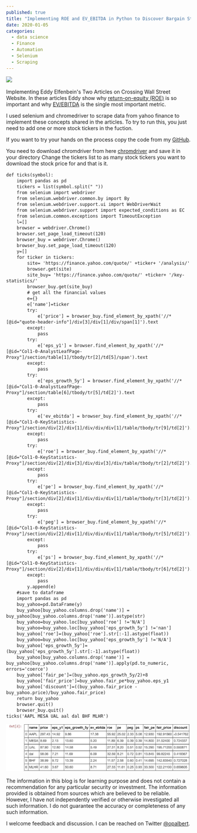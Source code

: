 ```yaml
---
published: true
title: "Implementing ROE and EV_EBITDA in Python to Discover Bargain Stocks"
date: 2020-01-05
categories:
  - data science
  - Finance
  - Automation
  - Selenium
  - Scraping
---
```

![](https://images.unsplash.com/photo-1559589689-577aabd1db4f?ixlib=rb-1.2.1&ixid=eyJhcHBfaWQiOjEyMDd9&auto=format&fit=crop&w=500&q=60)

Implementing Eddy Elfenbein's Two Articles on Crossing Wall Street Website. In these articles Eddy show why [return-on-equity (ROE)](http://www.crossingwallstreet.com/archives/2012/09/why-return-on-equity-is-so-important.html) is so important and why [EV/EBITDA](http://www.crossingwallstreet.com/archives/2014/02/the-single-best-metric-evebitda.html) is the single most important metric.

I used selenium and chromedriver to scrape data from yahoo finance to implement these concepts shared in the articles. To try to run this, you just need to add one or more stock tickers in the fuction.


<!--more-->

If you want to try your hands on the process copy the code from my [GitHub](https://github.com/opokualbert/Implementing-ROE-and-EV_EBITDA-to-Discover-Bargain-Stocks).

You need to download chromdriver from here [chromdriver](https://chromedriver.chromium.org/downloads) and save it in your directory Change the tickers list to as many stock tickers you want to download the stock price for and that is it.

```
def ticks(symbol):
    import pandas as pd
    tickers = list(symbol.split(" ")) 
    from selenium import webdriver
    from selenium.webdriver.common.by import By
    from selenium.webdriver.support.ui import WebDriverWait
    from selenium.webdriver.support import expected_conditions as EC
    from selenium.common.exceptions import TimeoutException
    l=[]
    browser = webdriver.Chrome()
    browser.set_page_load_timeout(120)
    browser_buy = webdriver.Chrome()
    browser_buy.set_page_load_timeout(120)
    y=[]
    for ticker in tickers:
        site= 'https://finance.yahoo.com/quote/' +ticker+ '/analysis/'
        browser.get(site)
        site_buy= 'https://finance.yahoo.com/quote/' +ticker+ '/key-statistics/'
        browser_buy.get(site_buy)
        # get all the financial values
        e={}
        e['name']=ticker
        try:
            e['price'] = browser_buy.find_element_by_xpath('//*[@id="quote-header-info"]/div[3]/div[1]/div/span[1]').text
        except:
            pass
        try:
            e['eps_y1'] = browser.find_element_by_xpath('//*[@id="Col1-0-AnalystLeafPage-Proxy"]/section/table[1]/tbody/tr[2]/td[5]/span').text
        except:
            pass
        try:
            e['eps_growth_5y'] = browser.find_element_by_xpath('//*[@id="Col1-0-AnalystLeafPage-Proxy"]/section/table[6]/tbody/tr[5]/td[2]').text
        except:
            pass
        try:
            e['ev_ebitda'] = browser_buy.find_element_by_xpath('//*[@id="Col1-0-KeyStatistics-Proxy"]/section/div[2]/div[1]/div/div/div[1]/table/tbody/tr[9]/td[2]').text
        except:
            pass
        try:
            e['roe'] = browser_buy.find_element_by_xpath('//*[@id="Col1-0-KeyStatistics-Proxy"]/section/div[2]/div[3]/div/div[3]/div/table/tbody/tr[2]/td[2]').text
        except:
            pass
        try:
            e['pe'] = browser_buy.find_element_by_xpath('//*[@id="Col1-0-KeyStatistics-Proxy"]/section/div[2]/div[1]/div/div/div[1]/table/tbody/tr[3]/td[2]').text
        except:
            pass
        try:
            e['peg'] = browser_buy.find_element_by_xpath('//*[@id="Col1-0-KeyStatistics-Proxy"]/section/div[2]/div[1]/div/div/div[1]/table/tbody/tr[5]/td[2]').text
        except:
            pass
        try:
            e['ps'] = browser_buy.find_element_by_xpath('//*[@id="Col1-0-KeyStatistics-Proxy"]/section/div[2]/div[1]/div/div/div[1]/table/tbody/tr[6]/td[2]').text
        except:
            pass
        y.append(e)
    #save to dataframe
    import pandas as pd
    buy_yahoo=pd.DataFrame(y)
    buy_yahoo[buy_yahoo.columns.drop('name')] = buy_yahoo[buy_yahoo.columns.drop('name')].astype(str)
    buy_yahoo=buy_yahoo.loc[buy_yahoo['roe'] !='N/A']
    buy_yahoo=buy_yahoo.loc[buy_yahoo['eps_growth_5y'] !='nan']
    buy_yahoo['roe']=(buy_yahoo['roe'].str[:-1].astype(float))
    buy_yahoo=buy_yahoo.loc[buy_yahoo['eps_growth_5y'] !='N/A']
    buy_yahoo['eps_growth_5y']=(buy_yahoo['eps_growth_5y'].str[:-1].astype(float))
    buy_yahoo[buy_yahoo.columns.drop('name')] = buy_yahoo[buy_yahoo.columns.drop('name')].apply(pd.to_numeric, errors='coerce')
    buy_yahoo['fair_pe']=(buy_yahoo.eps_growth_5y/2)+8
    buy_yahoo['fair_price']=buy_yahoo.fair_pe*buy_yahoo.eps_y1
    buy_yahoo['discount']=((buy_yahoo.fair_price - buy_yahoo.price)/buy_yahoo.fair_price)
    return buy_yahoo
    browser.quit()
    browser_buy.quit()
ticks('AAPL MESA UAL aal dal BHF MLHR') 
```
![discount stocks](https://github.com/opokualbert/Implementing-ROE-and-EV_EBITDA-to-Discover-Bargain-Stocks/blob/master/discount%20stocks.JPG?raw=true)


The information in this blog is for learning purpose and does not contain a recommendation for any particular security or investment. The information provided is obtained from sources which are believed to be reliable. However, I have not independently verified or otherwise investigated all such information. I do not guarantee the accuracy or completeness of any such information.


I welcome feedback and discussion. I can be reached on Twitter [@opalbert](https://twitter.com/opalbert).
